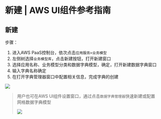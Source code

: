 # 新建 | AWS UI组件参考指南

## 新建

步骤：

  1. 进入AWS PaaS控制台，依次点击`应用服务>业务模型`
  2. 左侧树选择`业务模型库`，点击新建按钮，打开新建窗口
  3. 选择应用名称、业务模型分类和数据字典模型，确定，打开新建数据字典窗口
  4. 输入字典名称确定
  5. 在打开字典管理器窗口中配置相关信息，完成字典的创建

![](https://docs.awspaas.com/reference-guide/aws-paas-ui-reference-guide/appendix/dictCreate1.png)

> 用户也可在AWS UI组件设置窗口，通过点击`数据字典管理器`快速新建或配置网格数据字典模型
> 
> ![](https://docs.awspaas.com/reference-guide/aws-paas-ui-reference-guide/appendix/dictCreate3.png)